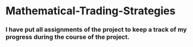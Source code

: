 # Mathematical-Trading-Strategies
### I have put all assignments of the project to keep a track of my progress during the course of the project.
